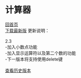 计算器 
====
[回首页](https://schlibra.github.io/Stars-Studios)<br>
[下载最新版](https://schlibra.github.io/Stars-Studios/jsq/version/jsq2.3.apk)
更新说明：<br>
<br>2.3 
<br>-加入小数点功能
<br>-加入显示运算符以及第二个数的功能
<br>-下一版本将支持使用delete键
<br>
<br>[查看历史版本](https://schlibra.github.io/Stars-Studios/jsq/version)
